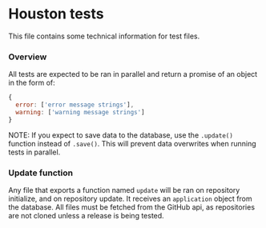 # Houston tests

This file contains some technical information for test files.

### Overview

All tests are expected to be ran in parallel and return a promise of an object in the form of:
```javaScript
{
  error: ['error message strings'],
  warning: ['warning message strings']
}
```

NOTE: If you expect to save data to the database, use the `.update()` function instead of `.save()`. This will prevent data overwrites when running tests in parallel.

### Update function

Any file that exports a function named `update` will be ran on repository initialize, and on repository update. It receives an `application` object from the database. All files must be fetched from the GitHub api, as repositories are not cloned unless a release is being tested.

